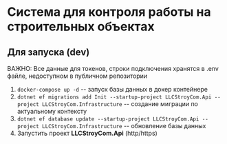 # Система для контроля работы на строительных объектах
## Для запуска (dev)
ВАЖНО: Все данные для токенов, строки подключения хранятся в .env файле, недоступном в публичном репозитории
1. `docker-compose up -d` -- запуск базы данных в докер контейнере
2. `dotnet ef migrations add Init --startup-project LLCStroyCom.Api --project LLCStroyCom.Infrastructure` -- создание миграции по актуальному контексту
3. `dotnet ef database update --startup-project LLCStroyCom.Api --project LLCStroyCom.Infrastructure` -- обновление базы данных
4. Запустить проект **LLCStroyCom.Api** (http/https)
